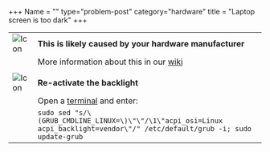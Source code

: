 +++
Name = ""
type="problem-post"
category="hardware"
title = "Laptop screen is too dark"
+++

|   |   |
|---|---|
| ![Icon](;baseurl;/img/actions/information.svg) | **This is likely caused by your hardware manufacturer** |
|                                                   | More information about this in our [wiki](https://wiki.manjaro.org/index.php?title=Reactivating_the_Backlight) |
|   |   |
| ![Icon](;baseurl;/img/actions/execute.svg) | **Re-activate the backlight** |
|                                                   | Open a [terminal](;baseurl;commonproblems/howtoterminal) and enter: |
|                                                   | `sudo sed "s/\(GRUB_CMDLINE_LINUX=\)\"\"/\1\"acpi_osi=Linux acpi_backlight=vendor\"/" /etc/default/grub -i; sudo update-grub` |
